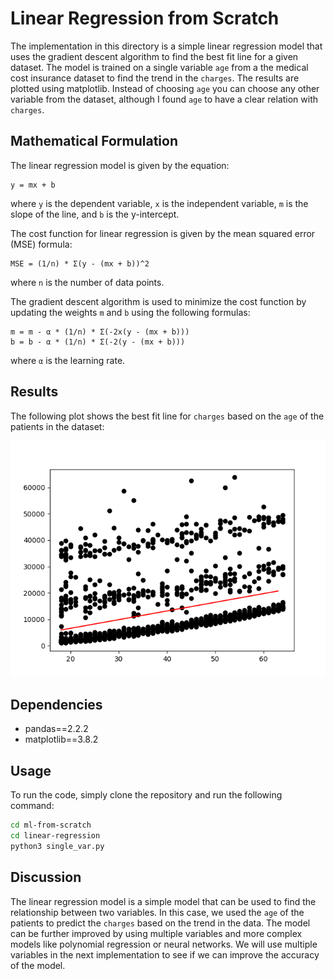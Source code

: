 # Linear Regression from Scratch

The implementation in this directory is a simple linear regression model that uses the gradient descent algorithm to find the best fit line for a given dataset. The model is trained on a single variable `age` from a the medical cost insurance dataset to find the trend in the `charges`. The results are plotted using matplotlib. Instead of choosing `age` you can choose any other variable from the dataset, although I found `age` to have a clear relation with `charges`.

## Mathematical Formulation

The linear regression model is given by the equation:

```
y = mx + b
```

where `y` is the dependent variable, `x` is the independent variable, `m` is the slope of the line, and `b` is the y-intercept.

The cost function for linear regression is given by the mean squared error (MSE) formula:

```
MSE = (1/n) * Σ(y - (mx + b))^2
```

where `n` is the number of data points.

The gradient descent algorithm is used to minimize the cost function by updating the weights `m` and `b` using the following formulas:

```
m = m - α * (1/n) * Σ(-2x(y - (mx + b)))
b = b - α * (1/n) * Σ(-2(y - (mx + b)))
```

where `α` is the learning rate.

## Results

The following plot shows the best fit line for `charges` based on the `age` of the patients in the dataset:

![Linear Regression Plot](lr_single_var_results.png)

## Dependencies

- pandas==2.2.2
- matplotlib==3.8.2

## Usage

To run the code, simply clone the repository and run the following command:

```bash
cd ml-from-scratch
cd linear-regression
python3 single_var.py
```

## Discussion

The linear regression model is a simple model that can be used to find the relationship between two variables. In this case, we used the `age` of the patients to predict the `charges` based on the trend in the data. The model can be further improved by using multiple variables and more complex models like polynomial regression or neural networks. We will use multiple variables in the next implementation to see if we can improve the accuracy of the model.